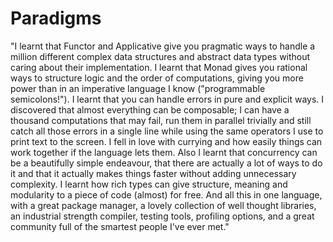 # Paradigms

"I learnt that Functor and Applicative give you pragmatic ways to handle a million different
complex data structures and abstract data types without caring about their implementation.
I learnt that Monad gives you rational ways to structure logic and the order of computations,
giving you more power than in an imperative language I know ("programmable semicolons!").
I learnt that you can handle errors in pure and explicit ways.
I discovered that almost everything can be composable;
I can have a thousand computations that may fail, run them in parallel trivially and still
catch all those errors in a single line while using the same operators I use to print text
to the screen. I fell in love with currying and how easily things can work together if the
language lets them. Also I learnt that concurrency can be a beautifully simple endeavour,
that there are actually a lot of ways to do it and that it actually makes things faster
without adding unnecessary complexity. I learnt how rich types can give structure, meaning
and modularity to a piece of code (almost) for free.
And all this in one language, with a great package manager, a lovely collection of well thought
libraries, an industrial strength compiler, testing tools, profiling options, and a great
community full of the smartest people I've ever met."
